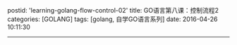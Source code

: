 postid: 'learning-golang-flow-control-02'
title: GO语言第八课：控制流程2
categories: [GOLANG]
tags: [golang, 自学GO语言系列]
date: 2016-04-26 10:11:30

---


